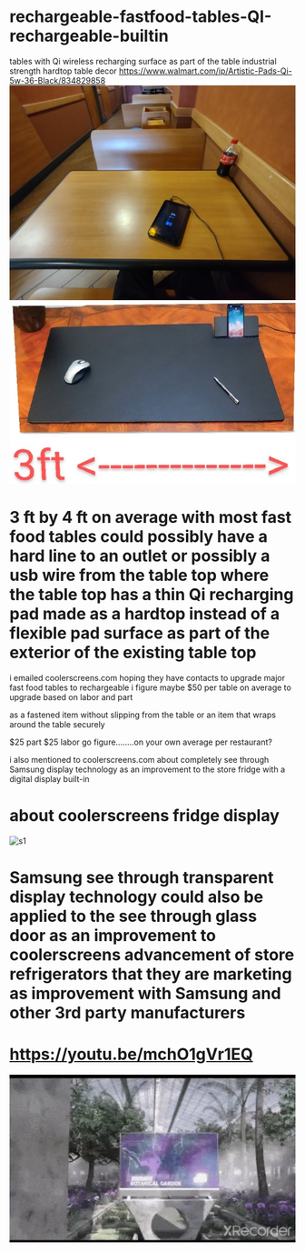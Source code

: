 # rechargeable-fastfood-tables-QI-rechargeable-builtin
tables with Qi wireless recharging surface as part of the table industrial strength hardtop table decor
https://www.walmart.com/ip/Artistic-Pads-Qi-5w-36-Black/834829858
![s1](https://raw.githubusercontent.com/c4pt000/rechargeable-fastfood-tables-QI/main/IMG_20220409_172640658.jpg)
![s1](https://github.com/c4pt000/rechargeable-fastfood-tables-QI/raw/main/7049b9b7-b690-40ff-a797-c36444b56aa1_1.9fa7c2930320a500a4c59729a6f1426a~2.jpeg)
# 3 ft by 4 ft on average with most fast food tables could possibly have a hard line to an outlet or possibly a usb wire from the table top where the table top has a thin Qi recharging pad made as a hardtop instead of a flexible pad surface as part of the exterior of the existing table top


i emailed coolerscreens.com hoping they have contacts to upgrade major fast food tables to rechargeable
i figure maybe $50 per table on average to upgrade based on labor and part

as a fastened item without slipping from the table
or an item that wraps around the table securely 

$25 part $25 labor go figure........on your own average per restaurant?

i also mentioned to coolerscreens.com about completely see through Samsung display technology as an improvement to the store fridge with a digital display built-in
# about coolerscreens fridge display
![s1](https://github.com/c4pt000/rechargeable-fastfood-tables-QI/raw/main/3-DoorFullScreen_ForGif_1.gif)





# Samsung see through transparent display technology could also be applied to the see through glass door as an improvement to coolerscreens advancement of store refrigerators that they are marketing as improvement with Samsung and other 3rd party manufacturers


# https://youtu.be/mchO1gVr1EQ
![s1](https://github.com/c4pt000/rechargeable-fastfood-tables-QI/raw/main/ezgif-4-a858fa222b.gif)
